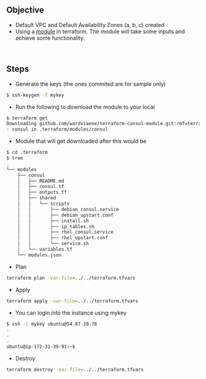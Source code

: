 ## Objective
- Default VPC and Default Availability Zones (a, b, c) created
- Using a [module](https://www.terraform.io/docs/configuration/modules.html) in terraform. 
The module will take some inputs and achieve some functionality. 

<br>

## Steps

- Generate the keys (the ones commited are for sample only)
```bash
$ ssh-keygen -f mykey
```

- Run the following to download the module to your local
```bash
$ terraform get        
Downloading github.com/wardviaene/terraform-consul-module.git?ref=terraform-0.12 for consul...
- consul in .terraform/modules/consul
```


- Module that will get downloaded after this would be
```bash
$ cd .terraform
$ tree                 
.
└── modules
    ├── consul
    │   ├── README.md
    │   ├── consul.tf
    │   ├── outputs.tf
    │   ├── shared
    │   │   └── scripts
    │   │       ├── debian_consul.service
    │   │       ├── debian_upstart.conf
    │   │       ├── install.sh
    │   │       ├── ip_tables.sh
    │   │       ├── rhel_consul.service
    │   │       ├── rhel_upstart.conf
    │   │       └── service.sh
    │   └── variables.tf
    └── modules.json

```


- Plan
```bash
terraform plan -var-file=../../terraform.tfvars
```

- Apply
```bash
terraform apply -var-file=../../terraform.tfvars
```

- You can login into the instance using mykey
```bash
$ ssh -i mykey ubuntu@54.87.20.78                                                        
.
.
.
ubuntu@ip-172-31-39-91:~$ 
```


- Destroy
```bash
terraform destroy -var-file=../../terraform.tfvars
```